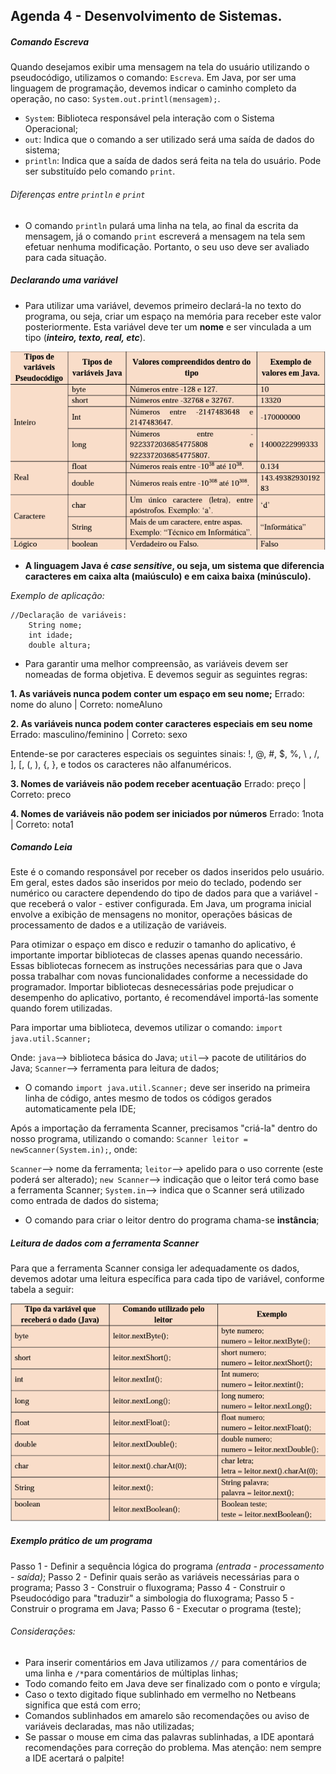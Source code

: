 ## Agenda 4 - Desenvolvimento de Sistemas.

##### Comando Escreva
Quando desejamos exibir uma mensagem na tela do usuário utilizando o pseudocódigo, utilizamos o comando: `Escreva`. Em Java, por ser uma linguagem de programação, devemos indicar o caminho completo da operação, no caso: `System.out.printl(mensagem);`.

- `System`: Biblioteca responsável pela interação com o Sistema Operacional;
- `out`: Indica que o comando a ser utilizado será uma saída de dados do sistema;
- `println`: Indica que a saída de dados será feita na tela do usuário. Pode ser substituído pelo comando `print`. 

###### Diferenças entre `println` e `print`
- O comando `println` pulará uma linha na tela, ao final da escrita da mensagem, já o comando `print` escreverá a mensagem na tela sem efetuar nenhuma modificação. Portanto, o seu uso deve ser avaliado para cada situação. 

##### Declarando uma variável
-  Para utilizar uma variável, devemos primeiro declará-la no texto do programa, ou seja, criar um espaço na memória para receber este valor posteriormente. Esta variável deve ter um **nome** e ser vinculada a um tipo (***inteiro, texto, real, etc***).

<div align="center">

<img src="img/declaracao variaveis.png">

</div>

- **A linguagem Java é _case sensitive_, ou seja, um sistema que diferencia caracteres em caixa alta (maiúsculo) e em caixa baixa (minúsculo).**

_Exemplo de aplicação:_
```
//Declaração de variáveis:
    String nome;
    int idade;
    double altura;
```

- Para garantir uma melhor compreensão, as variáveis devem ser nomeadas de forma objetiva. E devemos seguir as seguintes regras:

**1. As variáveis nunca podem conter um espaço em seu nome;**
    Errado: nome do aluno  | Correto: nomeAluno
    
**2. As variáveis nunca podem conter caracteres especiais em seu nome**
    Errado: masculino/feminino  |  Correto: sexo
    
Entende-se por caracteres especiais os seguintes sinais: !, @, #, $, %, \ , /, ], [, (, ), {, }, e todos os caracteres não alfanuméricos.
    
**3. Nomes de variáveis não podem receber acentuação**
    Errado: preço  |  Correto: preco

**4. Nomes de variáveis não podem ser iniciados por números**
    Errado: 1nota  |  Correto: nota1

##### Comando Leia
Este é o comando responsável por receber os dados inseridos pelo usuário. 
Em geral, estes dados são inseridos por meio do teclado, podendo ser numérico ou caractere dependendo do tipo de dados para que a variável - que receberá o valor - estiver configurada.
Em Java, um programa inicial envolve a exibição de mensagens no monitor, operações básicas de processamento de dados e a utilização de variáveis.

Para otimizar o espaço em disco e reduzir o tamanho do aplicativo, é importante importar bibliotecas de classes apenas quando necessário. Essas bibliotecas fornecem as instruções necessárias para que o Java possa trabalhar com novas funcionalidades conforme a necessidade do programador. Importar bibliotecas desnecessárias pode prejudicar o desempenho do aplicativo, portanto, é recomendável importá-las somente quando forem utilizadas.

Para importar uma biblioteca, devemos utilizar o comando:
`import java.util.Scanner;`

Onde:
`java`--> biblioteca básica do Java;
`util`--> pacote de utilitários do Java;
`Scanner`--> ferramenta para leitura de dados;

- O comando `import java.util.Scanner;` deve ser inserido na primeira linha de código, antes mesmo de todos os códigos gerados automaticamente pela IDE;

Após a importação da ferramenta Scanner, precisamos "criá-la" dentro do nosso programa, utilizando o comando: `Scanner leitor = newScanner(System.in);`, onde:

`Scanner`--> nome da ferramenta;
`leitor`--> apelido para o uso corrente (este poderá ser alterado);
`new Scanner`--> indicação que o leitor terá como base a ferramenta Scanner;
`System.in`--> indica que o Scanner será utilizado como entrada de dados do sistema;

- O comando para criar o leitor dentro do programa chama-se **instância**;

##### Leitura de dados com a ferramenta Scanner

Para que a ferramenta Scanner consiga ler adequadamente os dados, devemos adotar uma leitura específica para cada tipo de variável, conforme tabela a seguir:

<div align="center">

<img src="img/tabela Scanner tipo variavel.png">

</div>

##### Exemplo prático de um programa
Passo 1 - Definir a sequência lógica do programa *(entrada - processamento - saída)*;
Passo 2 - Definir quais serão as variáveis necessárias para o programa;
Passo 3 - Construir o fluxograma;
Passo 4 - Construir o Pseudocódigo para "traduzir" a simbologia do fluxograma;
Passo 5 - Construir o programa em Java;
Passo 6 - Executar o programa (teste);

###### Considerações:
- Para inserir comentários em Java utilizamos `//` para comentários de uma linha e `/*`para comentários de múltiplas linhas;
- Todo comando feito em Java deve ser finalizado com o ponto e vírgula;
- Caso o texto digitado fique sublinhado em vermelho no Netbeans significa que está com erro;
- Comandos sublinhados em amarelo são recomendações ou aviso de variáveis declaradas, mas não utilizadas;
- Se passar o mouse em cima das palavras sublinhadas, a IDE apontará recomendações para correção do problema. Mas atenção: nem sempre a IDE acertará o palpite!